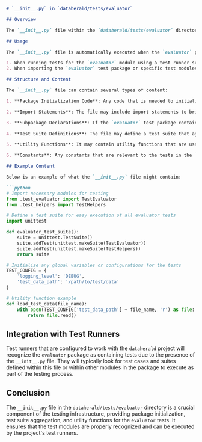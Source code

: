 ```markdown
# `__init__.py` in `dataherald/tests/evaluator`

## Overview

The `__init__.py` file within the `dataherald/tests/evaluator` directory serves as an initialization script for the `evaluator` test package in the `dataherald` project. This file is part of the project's testing framework and is used to define the `evaluator` subpackage within the larger test suite. The presence of an `__init__.py` file in a directory indicates to Python that the directory should be treated as a package, allowing its modules to be imported elsewhere in the project.

## Usage

The `__init__.py` file is automatically executed when the `evaluator` package is imported. This can occur in several contexts:

1. When running tests for the `evaluator` module using a test runner such as `unittest`, `pytest`, or a custom test runner integrated into the `dataherald` project.
2. When importing the `evaluator` test package or specific test modules within it from other test modules or scripts within the `dataherald` project.

## Structure and Content

The `__init__.py` file can contain several types of content:

1. **Package Initialization Code**: Any code that is needed to initialize the `evaluator` test package. This could include setting up test environments, initializing global variables, or configuring logging for the tests.

2. **Import Statements**: The file may include import statements to bring in necessary modules or specific classes and functions from those modules into the package namespace. This allows for easier access to these components when writing tests.

3. **Subpackage Declarations**: If the `evaluator` test package contains subpackages, the `__init__.py` file may declare these subpackages to ensure they are recognized by Python as part of the package hierarchy.

4. **Test Suite Definitions**: The file may define a test suite that aggregates various test cases and modules within the `evaluator` package. This suite can then be used by test runners to execute all the tests in the package.

5. **Utility Functions**: It may contain utility functions that are used across multiple test modules within the `evaluator` package.

6. **Constants**: Any constants that are relevant to the tests in the `evaluator` package could be defined here.

## Example Content

Below is an example of what the `__init__.py` file might contain:

```python
# Import necessary modules for testing
from .test_evaluator import TestEvaluator
from .test_helpers import TestHelpers

# Define a test suite for easy execution of all evaluator tests
import unittest

def evaluator_test_suite():
    suite = unittest.TestSuite()
    suite.addTest(unittest.makeSuite(TestEvaluator))
    suite.addTest(unittest.makeSuite(TestHelpers))
    return suite

# Initialize any global variables or configurations for the tests
TEST_CONFIG = {
    'logging_level': 'DEBUG',
    'test_data_path': '/path/to/test/data'
}

# Utility function example
def load_test_data(file_name):
    with open(TEST_CONFIG['test_data_path'] + file_name, 'r') as file:
        return file.read()
```

## Integration with Test Runners

Test runners that are configured to work with the `dataherald` project will recognize the `evaluator` package as containing tests due to the presence of the `__init__.py` file. They will typically look for test cases and suites defined within this file or within other modules in the package to execute as part of the testing process.

## Conclusion

The `__init__.py` file in the `dataherald/tests/evaluator` directory is a crucial component of the testing infrastructure, providing package initialization, test suite aggregation, and utility functions for the `evaluator` tests. It ensures that the test modules are properly recognized and can be executed by the project's test runners.
```